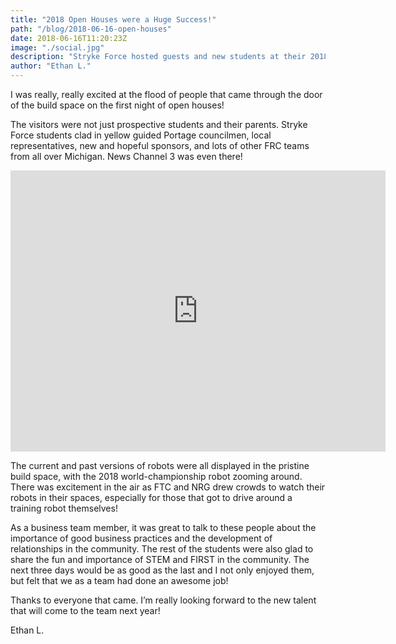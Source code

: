 ```yaml
---
title: "2018 Open Houses were a Huge Success!"
path: "/blog/2018-06-16-open-houses"
date: 2018-06-16T11:20:23Z
image: "./social.jpg"
description: "Stryke Force hosted guests and new students at their 2018 Open House at Midlink Business Park."
author: "Ethan L."
---
```

I was really, really excited at the flood of people that came through the door of the build space on the first night of open houses! 
<!--more-->

The visitors were not just prospective students and their parents. Stryke Force students clad in yellow guided Portage councilmen, local representatives, new and hopeful sponsors, and lots of other FRC teams from all over Michigan. News Channel 3 was even there! 
<!--more-->

<iframe src="https://strykeforce.smugmug.com/frame/slideshow?key=LWSz57&autoStart=1&captions=0&navigation=0&playButton=0&randomize=1&speed=3&transition=fade&transitionSpeed=2" width="600" height="450" frameborder="no" scrolling="no"></iframe>

The current and past versions of robots were all displayed in the pristine build space, with the 2018 world-championship robot zooming around. There was excitement in the air as FTC and NRG drew crowds to watch their robots in their spaces, especially for those that got to drive around a training robot themselves!

As a business team member, it was great to talk to these people about the importance of good business practices and the development of relationships in the community. The rest of the students were also glad to share the fun and importance of STEM and FIRST in the community. The next three days would be as good as the last and I not only enjoyed them, but felt that we as a team had done an awesome job!

Thanks to everyone that came. I’m really looking forward to the new talent that will come to the team next year!

Ethan L.

<!-- Stryke Force Business Team Student Ethan L. is excited about his first year of open-houses. -->
